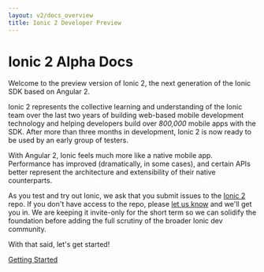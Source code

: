 ```yaml
---
layout: v2/docs_overview
title: Ionic 2 Developer Preview
---
```


<h1 class="title">Ionic 2 Alpha Docs</h1>

Welcome to the preview version of Ionic 2, the next generation of the Ionic SDK based on Angular 2.

Ionic 2 represents the collective learning and understanding of the Ionic team over the last two years of building web-based mobile development technology and helping developers build over *800,000* mobile apps with the SDK. After more than three months in development, Ionic 2 is now ready to be used by an early group of testers.

With Angular 2, Ionic feels much more like a native mobile app. Performance has improved (dramatically, in some cases), and certain APIs better represent the architecture and extensibility of their native counterparts.

As you test and try out Ionic, we ask that you submit issues to the [Ionic 2](https://github.com/driftyco/ionic2) repo. If you don't have access to the repo, please [let us know](mailto:max@ionic.io) and we'll get you in. We are keeping it invite-only for the short term so we can solidify the foundation before adding the full scrutiny of the broader Ionic dev community.

With that said, let's get started!

<a href="/docs/v2/guide/" button primary>Getting Started</a>
